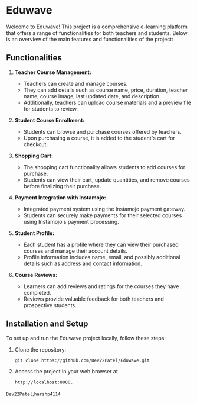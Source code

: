 # Eduwave

Welcome to Eduwave! This project is a comprehensive e-learning platform that offers a range of functionalities for both teachers and students. Below is an overview of the main features and functionalities of the project:

## Functionalities

1. **Teacher Course Management:**
   - Teachers can create and manage courses.
   - They can add details such as course name, price, duration, teacher name, course image, last updated date, and description.
   - Additionally, teachers can upload course materials and a preview file for students to review.

2. **Student Course Enrollment:**
   - Students can browse and purchase courses offered by teachers.
   - Upon purchasing a course, it is added to the student's cart for checkout.
   
3. **Shopping Cart:**
   - The shopping cart functionality allows students to add courses for purchase.
   - Students can view their cart, update quantities, and remove courses before finalizing their purchase.

4. **Payment Integration with Instamojo:**
   - Integrated payment system using the Instamojo payment gateway.
   - Students can securely make payments for their selected courses using Instamojo's payment processing.

5. **Student Profile:**
   - Each student has a profile where they can view their purchased courses and manage their account details.
   - Profile information includes name, email, and possibly additional details such as address and contact information.

6. **Course Reviews:**
   - Learners can add reviews and ratings for the courses they have completed.
   - Reviews provide valuable feedback for both teachers and prospective students.

## Installation and Setup

To set up and run the Eduwave project locally, follow these steps:

1. Clone the repository:
   ```bash
   git clone https://github.com/Dev22Patel/Eduwave.git
2. Access the project in your web browser at 
   ```bash
   http://localhost:8000.

 `Dev22Patel`,`harshp4114` 

 
